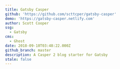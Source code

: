 ```yaml
---
title: Gatsby Casper
github: 'https://github.com/scttcper/gatsby-casper'
demo: 'https://gatsby-casper.netlify.com'
author: Scott Cooper
ssg:
  - Gatsby
cms:
  - Ghost
date: 2018-09-10T03:48:22.000Z
github_branch: master
description: A Casper 2 blog starter for Gatsby
stale: false
---
```

